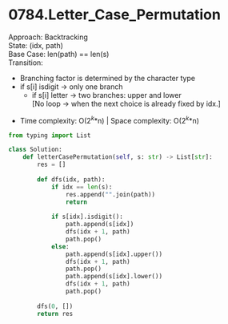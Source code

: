 # 0784.Letter_Case_Permutation

Approach: Backtracking  
State: (idx, path)  
Base Case: len(path) == len(s)  
Transition:
- Branching factor is determined by the character type
- if s[i] isdigit -> only one branch
    - if s[i] letter  -> two branches: upper and lower  
[No loop → when the next choice is already fixed by idx.]

* Time complexity: O($2^k$*n) | Space complexity: O($2^k$*n)

```python
from typing import List

class Solution:
    def letterCasePermutation(self, s: str) -> List[str]:
        res = []
        
        def dfs(idx, path):
            if idx == len(s):
                res.append("".join(path))
                return
            
            if s[idx].isdigit():
                path.append(s[idx])
                dfs(idx + 1, path)
                path.pop()
            else:
                path.append(s[idx].upper())
                dfs(idx + 1, path)
                path.pop()
                path.append(s[idx].lower())
                dfs(idx + 1, path)
                path.pop()
        
        dfs(0, [])
        return res
```
